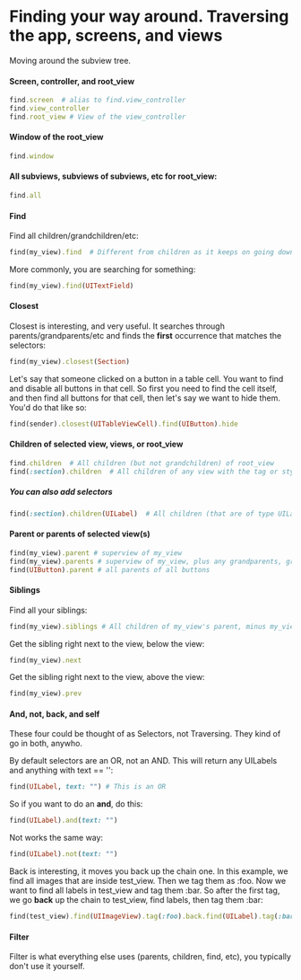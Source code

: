 # Finding your way around. Traversing the app, screens, and views

Moving around the subview tree.

#### Screen, controller, and root_view

```ruby
find.screen  # alias to find.view_controller
find.view_controller
find.root_view # View of the view_controller
```

#### Window of the root_view

```ruby
find.window
```

#### All subviews, subviews of subviews, etc for root_view:

```ruby
find.all
```

#### Find

Find all children/grandchildren/etc:

```ruby
find(my_view).find  # Different from children as it keeps on going down the tree
```

More commonly, you are searching for something:

```ruby
find(my_view).find(UITextField)
```

#### Closest

Closest is interesting, and very useful. It searches through parents/grandparents/etc and finds the **first** occurrence that matches the selectors:

```ruby
find(my_view).closest(Section)
```

Let's say that someone clicked on a button in a table cell. You want to find and disable all buttons in that cell. So first you need to find the cell itself, and then find all buttons for that cell, then let's say we want to hide them. You'd do that like so:

```ruby
find(sender).closest(UITableViewCell).find(UIButton).hide
```

#### Children of selected view, views, or root_view

```ruby
find.children  # All children (but not grandchildren) of root_view
find(:section).children  # All children of any view with the tag or stylename of :section
```

##### You can also add selectors

```ruby
find(:section).children(UILabel)  # All children (that are of type UILabel of any view with the tag or stylename of :section
```

#### Parent or parents of selected view(s)

```ruby
find(my_view).parent # superview of my_view
find(my_view).parents # superview of my_view, plus any grandparents, great-grandparents, etc
find(UIButton).parent # all parents of all buttons
```

#### Siblings 

Find all your siblings:

```ruby
find(my_view).siblings # All children of my_view's parent, minus my_view)
```

Get the sibling right next to the view, below the view:

```ruby
find(my_view).next
```

Get the sibling right next to the view, above the view:

```ruby
find(my_view).prev
```

#### And, not, back, and self

These four could be thought of as Selectors, not Traversing. They kind of go in both, anywho.

By default selectors are an OR, not an AND. This will return any UILabels and anything with text == '':

```ruby
find(UILabel, text: "") # This is an OR
```

So if you want to do an **and**, do this:

```ruby
find(UILabel).and(text: "")
```

Not works the same way:

```ruby
find(UILabel).not(text: "")
```

Back is interesting, it moves you back up the chain one. In this example, we find all images that are inside test_view. Then we tag them as :foo. Now we want to find all labels in test_view and tag them :bar. So after the first tag, we go **back** up the chain to test_view, find labels, then tag them :bar:

```ruby
find(test_view).find(UIImageView).tag(:foo).back.find(UILabel).tag(:bar)
```

#### Filter

Filter is what everything else uses (parents, children, find, etc), you typically don't use it yourself.
